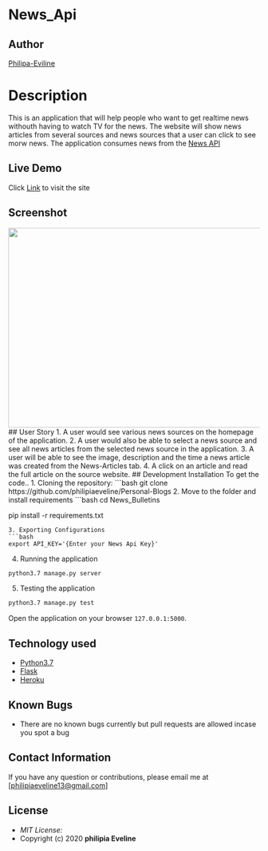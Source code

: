 # News_Api
## Author
[Philipa-Eviline](https://github.com/philipiaeveline/Personal-Blogs)
# Description
This is an application that will help people who want to get realtime news withouth having to watch TV for the news. The website will show news articles from several sources and news sources that a user can click to see morw news. The  application consumes news from the [News API](https://newsapi.org/)
## Live Demo
Click [Link]() to visit the site
## Screenshot
<img src="app/static/images/Screenshot\) from\ 2020-11-29\ 15-48-04.png" width="800px" height="400px">
## User Story
1. A user would see various news sources on the homepage of the application.
2. A user would also be able to select a news source and see all news articles from the selected news source in the application.
3. A user will be able to see the image, description and the time a news article was created from the News-Articles tab.
4. A click on an article and read the full article on the source website.
## Development Installation
To get the code..
1. Cloning the repository:
  ```bash
  git clone https://github.com/philipiaeveline/Personal-Blogs
2. Move to the folder and install requirements
  ```bash
  cd News_Bulletins
  
  pip install -r requirements.txt
  ```
3. Exporting Configurations
  ```bash
  export API_KEY='{Enter your News Api Key}'
  ```
4. Running the application
  ```bash
  python3.7 manage.py server
  ```
5. Testing the application
  ```bash
  python3.7 manage.py test
  ```
Open the application on your browser `127.0.0.1:5000`.
## Technology used
* [Python3.7](https://www.python.org/)
* [Flask](http://flask.pocoo.org/)
* [Heroku](https://heroku.com)
## Known Bugs
* There are no known bugs currently but pull requests are allowed incase you spot a bug
## Contact Information 
If you have any question or contributions, please email me at [philipiaeveline13@gmail.com]
## License
* *MIT License:*
* Copyright (c) 2020 **philipia Eveline**